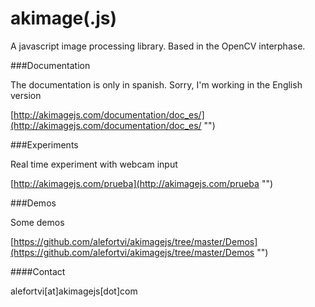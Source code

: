 akimage(.js)
============

A javascript image processing library. Based in the OpenCV interphase.

###Documentation

The documentation is only in spanish. Sorry, I'm working in the English version

[http://akimagejs.com/documentation/doc_es/](http://akimagejs.com/documentation/doc_es/ "")

###Experiments

Real time experiment with webcam input

[http://akimagejs.com/prueba](http://akimagejs.com/prueba "")

###Demos

Some demos

[https://github.com/alefortvi/akimagejs/tree/master/Demos](https://github.com/alefortvi/akimagejs/tree/master/Demos "")

####Contact

alefortvi[at]akimagejs[dot]com
